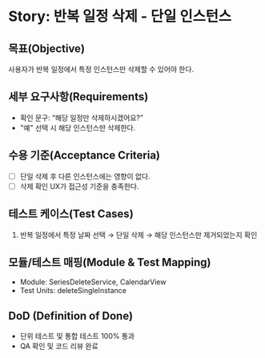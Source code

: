 # Story: 반복 일정 삭제 - 단일 인스턴스

## 목표(Objective)

사용자가 반복 일정에서 특정 인스턴스만 삭제할 수 있어야 한다.

## 세부 요구사항(Requirements)

- 확인 문구: “해당 일정만 삭제하시겠어요?”
- "예" 선택 시 해당 인스턴스만 삭제한다.

## 수용 기준(Acceptance Criteria)

- [ ] 단일 삭제 후 다른 인스턴스에는 영향이 없다.
- [ ] 삭제 확인 UX가 접근성 기준을 충족한다.

## 테스트 케이스(Test Cases)

1. 반복 일정에서 특정 날짜 선택 → 단일 삭제 → 해당 인스턴스만 제거되었는지 확인

## 모듈/테스트 매핑(Module & Test Mapping)

- Module: SeriesDeleteService, CalendarView
- Test Units: deleteSingleInstance

## DoD (Definition of Done)

- 단위 테스트 및 통합 테스트 100% 통과
- QA 확인 및 코드 리뷰 완료
